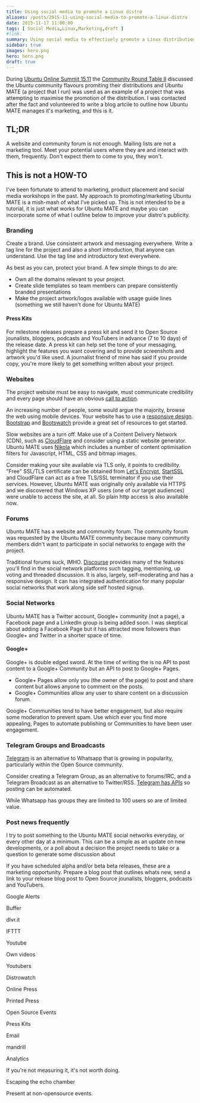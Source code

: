 ```yaml
---
title: Using social media to promote a Linux distro
aliases: /posts/2015-11-using-social-media-to-promote-a-linux-distro
date: 2015-11-17 11:00:00
tags: [ Social Media,Linux,Marketing,draft ]
#link:
summary: Using social media to effectively promote a Linux distribution
sidebar: true
images: hero.png
hero: hero.png
draft: true
---
```


During [Ubuntu Online Summit 15.11](http://summit.ubuntu.com/uos-1511/)
the [Community Round Table II](http://summit.ubuntu.com/uos-1511/meeting/22620/community-roundtable-ii/)
discussed the Ubuntu community flavours promiting their distributions
and Ubuntu MATE (a project that I run) was used as an example of a
project that was attempting to maximise the promotion of the
distribution. I was contacted after the fact and volunteered to write a
blog artcile to outline how Ubuntu MATE manages it's marketing, and this
is it.

## TL;DR

A website and community forum is not enough. Mailing lists are not a
marketing tool. Meet your potential users where they are and interact
with them, frequently. Don't expect them to come to you, they won't.

## This is not a HOW-TO

I've been fortunate to attend to marketing, product placement and
social media workshops in the past. My approach to promoting/marketing
Ubuntu MATE is a mish-mash of what I've picked up. This is not intended
to be a tutorial, it is just what works for Ubuntu MATE and maybe you
can incorporate some of what I outline below to improve your distro's
publicity.

### Branding

Create a brand. Use consistent artwork and messaging everywhere. Write
a tag line for the project and also a short introduction, that
anyone can understand. Use the tag line and introductory text everywhere.

As best as you can, protect your brand. A few simple things to do are:

  * Own all the domains relevant to your project.
  * Create slide templates so team members can prepare consistently branded presentations
  * Make the project artwork/logos available with usage guide lines (something we still haven't done for Ubuntu MATE)

#### Press Kits

For milestone releases prepare a press kit and send it to Open Source
jounalists, bloggers, podcasts and YouTubers in advance (7 to 10 days)
of the release date. A press kit can help set the tone of your
messaging, highlight the features you want covering and to provide
screenshots and artwork you'd like used. A journalist friend of mine
has said if you provide copy, you're more likely to get something
written about your project.

### Websites

The project website must be easy to navigate, must communicate
credibility and every page should have an obvious [call to
action](https://en.wikipedia.org/wiki/Call_to_action_(marketing)).

An increasing number of people, some would argue the majority, browse
the web using mobile devices. Your website has to use a [responsive
design](https://en.wikipedia.org/wiki/Responsive_web_design).
[Bootstrap](http://getbootstrap.com) and
[Bootswatch](https://bootswatch.com/) provide a great set of resources
to get started.

Slow websites are a turn off. Make use of a Content Delivery Network
(CDN), such as [CloudFlare](https://www.cloudflare.com/) and consider
using a static website generator. Ubuntu MATE uses
[Nikola](http://getnikola.com) which includes a number of content
optimisation filters for Javascript, HTML, CSS and bitmap images.

Consider making your site available via TLS only, it points to
credibility. "Free" SSL/TLS certificate can be obtained from [Let's
Encrypt](https://letsencrypt.org/),
[StartSSL](https://www.startssl.com/) and CloudFlare can act as a free
TLS/SSL terminator if you use their services. However, Ubuntu MATE was
originally only available via HTTPS and we discovered that Windows XP
users (one of our target audiences) were unable
to access the site, at all. So plain http access is also available now.

### Forums

Ubuntu MATE has a website and community forum. The community forum was
requested by the Ubuntu MATE community because many community members
didn't want to participate in social networks to engage with the project.

Traditional forums suck, IMHO. [Discourse](https://www.discourse.org/)
provides many of the features you'll find in the social network platforms
such tagging, mentioning, up voting and threaded discussion. It is also,
largely, self-moderating and has a responsive design. It can has
integrated authentication for many popular social networks that work
along side self hosted signup.

### Social Networks

Ubuntu MATE has a Twitter account, Google+ community (not a page), a
Facebook page and a LinkedIn group is being added soon. I was skeptical
about adding a Facebook Page but it has attracted more followers than
Google+ and Twitter in a shorter space of time.

#### Google+

Google+ is double edged sword. At the time of writing the is no API to
post content to a Google+ Community but an API to post to Google+ Pages.

  * Google+ Pages allow only you (the owner of the page) to post and share content but allows anyone to comment on the posts.
  * Google+ Communities allow any user to share content on a discussion forum.

Google+ Communities tend to have better engagement, but also require some
moderation to prevent spam. Use which ever you find more appealing, Pages
to automate publishing or Communities to have been user engagement.

### Telegram Groups and Broadcasts

[Telegram](https://telegrm.org) is an alternative to Whatsapp that is
growing in popularity, particularly within the Open Source community.

Consider creating a Telegram Group, as an alternative to forums/IRC,
and a Telegram Broadcast as an alternative to Twitter/RSS. [Telegram
has APIs](https://core.telegram.org/) so posting can be automated.

While Whatsapp has groups they are limited to 100 users so are of
limited value.

### Post news frequently

I try to post something to the Ubuntu MATE social networks everyday, or
every other day at a minimum. This can be a simple as an update on new
developments, or a poll about a decision the project needs to take or
a question to generate some discussion about

If you have scheduled alpha and/or beta beta releases, these are a
marketing opportunity. Prepare a blog post that outlines whats new, send
a link to your release blog post to Open Source jounalists, bloggers,
podcasts and YouTubers.

Google Alerts

Buffer

dlvr.it

IFTTT

Youtube

Own videos

Youtubers

Distrowatch

Online Press

Printed Press

Open Source Events

Press Kits

Email

mandrill

Analytics

If you're not measuring it, it's not worth doing.

Escaping the echo chamber

Present at non-opensource events.
